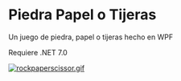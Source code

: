 # Piedra Papel o Tijeras
Un juego de piedra, papel o tijeras hecho en WPF

Requiere .NET 7.0

[![rockpaperscissor.gif](https://i.postimg.cc/ZKsdCKDW/rockpaperscissor.gif)](https://postimg.cc/Whr3yjVV)
